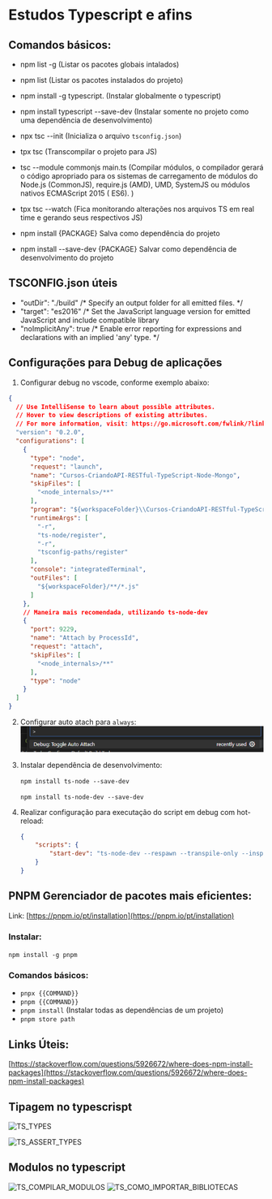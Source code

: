 # Estudos Typescript e afins

## Comandos básicos:

* npm list -g (Listar os pacotes globais intalados)

* npm list (Listar os pacotes instalados do projeto)

* npm install -g typescript. (Instalar globalmente o typescript)

* npm install typescript --save-dev (Instalar somente no projeto como uma dependência de desenvolvimento)

* npx tsc --init (Inicializa o arquivo `tsconfig.json`)

* tpx tsc (Transcompilar o projeto para JS)

* tsc --module commonjs main.ts (Compilar módulos, o compilador gerará o código apropriado para os sistemas de
  carregamento de módulos do Node.js (CommonJS), require.js (AMD), UMD, SystemJS ou módulos nativos ECMAScript 2015 (
  ES6). )

* tpx tsc --watch (Fica monitorando alterações nos arquivos TS em real time e gerando seus respectivos JS)

* npm install {PACKAGE} Salva como dependência do projeto

* npm install --save-dev {PACKAGE} Salvar como dependência de desenvolvimento do projeto

## TSCONFIG.json úteis

* "outDir": "./build" /* Specify an output folder for all emitted files. */
* "target": "es2016" /* Set the JavaScript language version for emitted JavaScript and include compatible library
* "noImplicitAny": true /* Enable error reporting for expressions and declarations with an implied 'any' type. */

## Configurações para Debug de aplicações

1. Configurar debug no vscode, conforme exemplo abaixo:

```json
{
  // Use IntelliSense to learn about possible attributes.
  // Hover to view descriptions of existing attributes.
  // For more information, visit: https://go.microsoft.com/fwlink/?linkid=830387
  "version": "0.2.0",
  "configurations": [
    {
      "type": "node",
      "request": "launch",
      "name": "Cursos-CriandoAPI-RESTful-TypeScript-Node-Mongo",
      "skipFiles": [
        "<node_internals>/**"
      ],
      "program": "${workspaceFolder}\\Cursos-CriandoAPI-RESTful-TypeScript-Node-Mongo\\Program.ts",
      "runtimeArgs": [
        "-r",
        "ts-node/register",
        "-r",
        "tsconfig-paths/register"
      ],
      "console": "integratedTerminal",
      "outFiles": [
        "${workspaceFolder}/**/*.js"
      ]
    },
    // Maneira mais recomendada, utilizando ts-node-dev
    {
      "port": 9229,
      "name": "Attach by ProcessId",
      "request": "attach",
      "skipFiles": [
        "<node_internals>/**"
      ],
      "type": "node"
    }
  ]
}
```

2. Configurar auto atach para `always`:
   ![Debug Alto Attach](/images/debug_auto_attach.png)

3. Instalar dependência de desenvolvimento:

   `npm install ts-node --save-dev`

   `npm install ts-node-dev --save-dev`

4. Realizar configuração para executação do script em debug com hot-reload:

    ```json
    {
        "scripts": {
            "start-dev": "ts-node-dev --respawn --transpile-only --inspect=9229 --project tsconfig.json {{ENTRY_POINT_FILE}}"
        }
    }
    ```

## PNPM Gerenciador de pacotes mais eficientes:

Link: [https://pnpm.io/pt/installation](https://pnpm.io/pt/installation)

### Instalar:

```npm install -g pnpm```

### Comandos básicos:

* `pnpx {{COMMAND}}`
* `pnpm {{COMMAND}}`
* `pnpm install` (Instalar todas as dependências de um projeto)
* `pnpm store path`

## Links Úteis:

[https://stackoverflow.com/questions/5926672/where-does-npm-install-packages](https://stackoverflow.com/questions/5926672/where-does-npm-install-packages)

## Tipagem no typescrispt

![TS_TYPES](./images/ts_types.png)

![TS_ASSERT_TYPES](./images/ts_types_asserttype.png)

## Modulos no typescript

![TS_COMPILAR_MODULOS](./images/ts_compilar_modulos.png)
![TS_COMO_IMPORTAR_BIBLIOTECAS](./images/ts_como_importar_bibliotecas.png)
